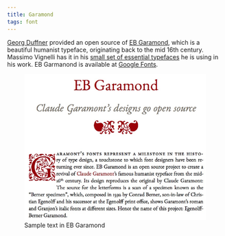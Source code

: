 ```yaml
---
title: Garamond
tags: font
---
```

[Georg Duffner](http://www.georgduffner.at) provided an open source of [EB Garamond](http://www.georgduffner.at/ebgaramond/index.html), which is a beautiful humanist typeface, originating back to the mid 16th century. Massimo Vignelli has it in his [small set of essential typefaces](/assets/the-vignelli-canon.pdf) he is using in his work. EB Garmanond is available at [Google Fonts](https://fonts.google.com/specimen/EB+Garamond).

<figure>
<img src="/img/fonts/garamond-typeface.jpg" alt="">
<figcaption>
Sample text in EB Garamond
</figcaption>
</figure>
